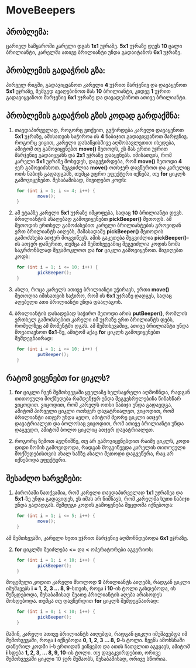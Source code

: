 # MoveBeepers

## პრობლემა:

ცარიელ სამყაროში კარელი დგას **1x1** უჯრაზე. **5x1** უჯრაზე დევს **10** ცალი ბრილიანტი, კარელმა ათივე ბრილიანტი უნდა გადაიტანოს **6x1** უჯრაზე.

## პრობლემის გადაჭრის გზა:

პირველ რიგში, გადავიყვანოთ კარელი **4** უჯრით მარჯვნივ და დავაყენოთ **5x1** უჯრაზე, შემგედ ავაღებინოთ მას **10** ბრილიანტი, კიდევ **1** უჯრით გადავიყვანოთ მარჯვნივ **6x1** უჯრაზე და დავადებინოთ ათივე ბრილიანტი.

## პრობლემის გადაჭრის გზის კოდად გარდაქმნა:

1. თავდაპირველად, როგორც ვთქვით, გვჭირდება კარელი დავაყენოთ **5x1** უჯრაზე, ამისათვის საჭიროა ის **4** ნაბიჯით გადავიყვანოთ მარჯვნივ. როგორც ვიცით, კარელი დასაწყისშივე აღმოსავლეთით იხედება, ამიტომ თუ გამოვიყენებთ **move()** მეთოდს, ეს მას ერთი უჯრით მარჯვნივ გადაიყვანს და **2x1** უჯრაზე დააყენებს. იმისათვის, რომ კარელი **5x1** უჯრაზე მოხვდეს, დაგვჭირდება, რომ **move()** მეთოდი **4** ჯერ გამოვიძახოთ. შეგვიძლია **move()** ოთხჯერ დავწეროთ და კარელიც ოთხ ნაბიჯს გადადგამს, თუმცა უფრო ეფექტური იქნება, თუ **for** ციკლს გამოვიყენებთ. შესაბამისად, მივიღებთ კოდს:
```java	
	for (int i = 1; i <= 4; i++) {
			move();
	}
```

2. ამ ეტაპზე კარელი **5x1** უჯრაზე იმყოფება, სადაც **10** ბრილიანტი დევს. ბრილიანტის ასაღებად გამოვიყენებთ **pickBeeper()** მეთოდს. ამ მეთოდის ერთხელ გამოძახებით კარელი ბრილიანტების გროვიდან ერთ ბრილიანტს აიღებს, მაშასადამე **pickBeeper()** მეთოდის გამოძახება ათჯერ მოგვიწევს. ამის გაკეთება შეგვიძლია **pickBeeper()**-ის ათჯერ დაწერით, თუმცა ამ შემთხვევაშიც შეგვიძლია კოდის ზომა საგრძონბლად შევამოკლოთ და **for** ციკლი გამოვიყენოთ. მივიღებთ კოდს:
```java	
	for (int i = 1; i <= 10; i++) {
			pickBeeper();
	}
```

3. ახლა, როცა კარელს ათივე ბრილიანტი უჭირავს, ერთი **move()** მეთოდია იმისათვის საჭირო, რომ ის **6x1** უჯრაზე დადგეს, სადაც აღებული ათი ბრილიანტი უნდა დაალაგოს.

4. ბრილიანტის დასადებად საჭირო მეთოდი არის **putBeeper()**, რომლის ერთხელ გამოძახებით კარელი იმ უჯრაზე ერთ ბრილიანტს დებს, რომელზეც ამ მომენტში დგას. ამ შემთხევაშიც, ათივე ბრილიანტი უნდა მოვათავსოთ **6x1**-ზე, ამიტომ აქაც **fo**r ციკლს გამოვიყენებთ შემდეგნაირად:
```java	
	for (int i = 1; i <= 10; i++) {
			putBeeper();
	}
```

## რატომ ვიყენებთ for ციკლს?

1. **for** ციკლი ჩვენ შემთხვევაში ყველაზე ხელსაყრელი აღმოჩნდა, რადგან თითოეული მოქმედება რამდენჯერ უნდა შეგვესრულებინა წინასწარ ვიცოდით. ვიცოდით, რომ კარელს ოთხი ნაბიჯი უნდა გადაედგა, ამიტომ პირველი ციკლი ოთხჯერ დავატრიალეთ, ვიცოდით, რომ ბრილიანტი ათჯერ უნდა აეღო, ამიტომ მეორე ციკლი ათჯერ დავატრიალეთ და ბოლოსაც ვიცოდით, რომ ათივე ბრილიანტი უნდა დაგვედო, ამიტომ ბოლო ციკლიც ათჯერ დავატრიალეთ. 

2. როგორც ზემოთ ავღნიშნე, თუ არ გამოვიყენებდით რაიმე ციკლს, კოდი დიდი ზომის გამოვიდოდა, რადგან მოგვიწევდა კარელის თითოეული მოქმედებისთვის ახალ ხაზზე ახალი მეთოდი დაგვეწერა, რაც არ იქნებოდა ეფექტური.

## შესაძლო ხარვეზები:

1. პირობაში ნათქვამია, რომ კარელი თავდაპირველად **1x1** უჯრაზეა და **5x1**-ზე უნდა გადავიდეს, ეს იმას არ ნიშნავს, რომ კარელმა ხუთი ნაბიჯი უნდა გადადგას. შემდეგი კოდის გამოყენება შეცდომა იქნებოდა:
```java	
	for (int i = 1; i <= 5; i++) {
			move();
	}
```
ამ შემთხევაში, კარელი ხუთი უჯრით მარჯვნივ აღმოჩნდებოდა **6x1** უჯრაზე.

2. **for** ციკლში შეიძლება **<=** და **<** ოპერატორები აგვერიოს:
```java	
	for (int i = 1; i < 10; i++) {
			pickBeeper();
	}
```
მოცემული კოდით კარელი მხოლოდ **9** ბრილიანტს აიღებს, რადგან ციკლი იმუშავებს **i = 1, 2, 3 ... 8, 9**-სთვის, როცა **i 10**-ის ტოლი გახდებოდა, ის შეწყდებოდა, შესაბამისად მეათე პრილიანტის აღება არასოდეს მოხდებოდა.
თუმცა თუ დავწერდით **for** ციკლს შემდეგნაირად:
```java	
	for (int i = 0; i < 10; i++) {
			pickBeeper();
	}
```
მაშინ, კარელი ათივე ბრილიანტს აიღებდა, რადგან ციკლი იმუშავებდა იმ შემთხვევაში, როცა **i** იქნებოდა **0, 1, 2, 3 ... 8, 9**-ს ტოლი. ჩვენს ამოხსნაში დაწერილ კოდში **i**-ს ერთიდან ვიწყებთ და ათის ჩათვლით აგვყავს, ამიტომ **i** ხდება **1, 2, 3, ... 8, 9, 10**-ის ტოლი. თუ დავაკვირდებით, ორივე შემთხვევაში ციკლი 10 ჯერ მუშაობს, შესაბამისად, ორივე სწორია.
